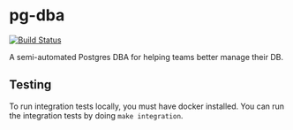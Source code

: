 # pg-dba
[![Build Status](https://travis-ci.org/jonstacks/pg-dba.svg?branch=master)](https://travis-ci.org/jonstacks/pg-dba)

A semi-automated Postgres DBA for helping teams better manage their DB.

## Testing

To run integration tests locally, you must have docker installed. You can run
the integration tests by doing `make integration`.
